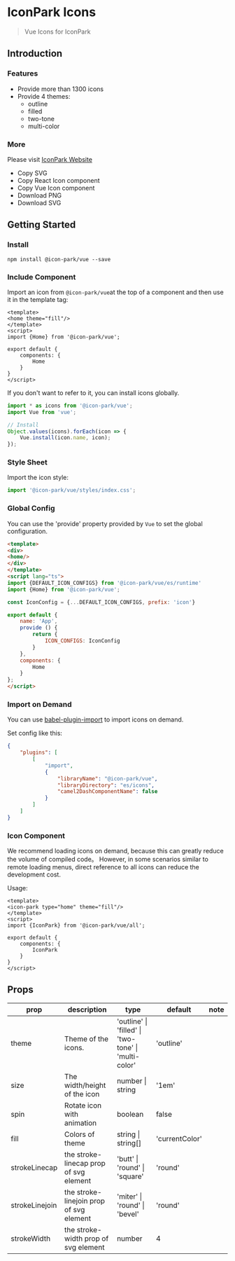 # IconPark Icons
> Vue Icons for IconPark

## Introduction

### Features
* Provide more than 1300 icons
* Provide 4 themes:
    * outline
    * filled
    * two-tone
    * multi-color

### More
Please visit [IconPark Website]((http://iconpark.bytedance.com))
* Copy SVG
* Copy React Icon component
* Copy Vue Icon component
* Download PNG
* Download SVG

## Getting Started
### Install

```
npm install @icon-park/vue --save
```

### Include Component
Import an icon from `@icon-park/vue`at the top of a component and then use it in the template tag:

``` vue
<template>
<home theme="fill"/>
</template>
<script>
import {Home} from '@icon-park/vue';

export default {
    components: {
        Home
    }
}
</script>
```

If you don't want to refer to it, you can install icons globally.

```typescript
import * as icons from '@icon-park/vue';
import Vue from 'vue';

// Install
Object.values(icons).forEach(icon => {
    Vue.install(icon.name, icon);
});
```

### Style Sheet

Import the icon style:

```typescript
import '@icon-park/vue/styles/index.css';
```

### Global Config
You can use the 'provide' property provided by `Vue` to set the global configuration.

```html
<template>
<div>
<home/>
</div>
</template>
<script lang="ts">
import {DEFAULT_ICON_CONFIGS} from '@icon-park/vue/es/runtime'
import {Home} from '@icon-park/vue';

const IconConfig = {...DEFAULT_ICON_CONFIGS, prefix: 'icon'}

export default {
    name: 'App',
    provide () {
        return {
            ICON_CONFIGS: IconConfig
        }
    },
    components: {
        Home
    }
};
</script>

```

### Import on Demand

You can use [babel-plugin-import](https://github.com/ant-design/babel-plugin-import) to import icons on demand.

Set config like this:
```json
{
    "plugins": [
        [
            "import",
            {
                "libraryName": "@icon-park/vue",
                "libraryDirectory": "es/icons",
                "camel2DashComponentName": false 
            }
        ]
    ]
}
```

### Icon Component
We recommend loading icons on demand, because this can greatly reduce the volume of compiled code。
However, in some scenarios similar to remote loading menus, direct reference to all icons can reduce the development cost.

Usage:


``` vue
<template>
<icon-park type="home" theme="fill"/>
</template>
<script>
import {IconPark} from '@icon-park/vue/all';

export default {
    components: {
        IconPark
    }
}
</script>
```


## Props
|    prop	 | description  | type  | default | note |
| ---------- | --- | --- | --- | --- |
| theme |  Theme of the icons.  | 'outline' &#124; 'filled' &#124; 'two-tone' &#124; 'multi-color' | 'outline'  |
| size |  The width/height of the icon | number &#124; string |  '1em' |
| spin |  Rotate icon with animation | boolean | false |
| fill |  Colors of theme | string  &#124; string[] |  'currentColor' |
| strokeLinecap |  the stroke-linecap prop of svg element | 'butt' &#124; 'round' &#124; 'square' |  'round' |
| strokeLinejoin |  the stroke-linejoin prop of svg element | 'miter' &#124; 'round' &#124; 'bevel' |  'round' |
| strokeWidth |  the stroke-width prop of svg element | number |  4 |

